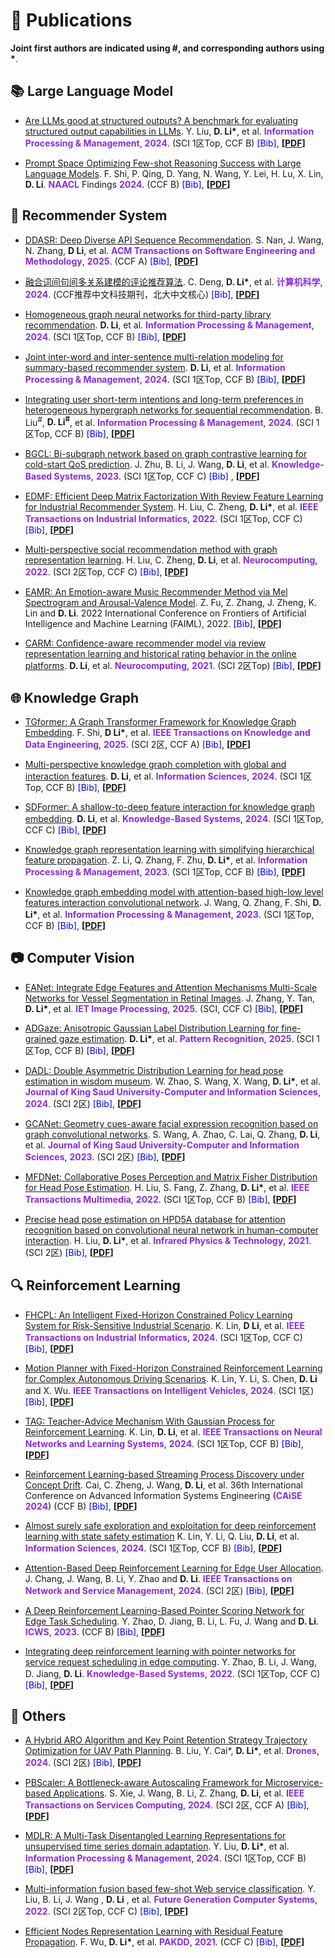 <html>
<head>
    <title>点击弹出文本框</title>
    <script type="text/javascript">
	const references = {
	"2025EANet": "@article{2025EANet, \n " + "author = {Zhang, Jiangyi and Tan, Yuxin and Li, Duantengchuan and Xu, Guanghui and Zhou, Fuling}, \n " + "title = {EANet: Integrate Edge Features and Attention Mechanisms Multi-Scale Networks for Vessel Segmentation in Retinal Images}, \n " + "journal = {IET Image Processing}, \n " + "volume = {19}, \n " + "number = {1}, \n " + "pages = {e70056}, \n " + "doi = {https://doi.org/10.1049/ipr2.70056}, \n " + "url = {https://ietresearch.onlinelibrary.wiley.com/doi/abs/10.1049/ipr2.70056}, \n " + "year = {2025} \n " + "}",
	"2025ADGaze": "@article{2025ADGaze, \n " + "title = {ADGaze: Anisotropic Gaussian Label Distribution Learning for fine-grained gaze estimation}, \n " + "journal = {Pattern Recognition}, \n " + "volume = {164}, \n " + "pages = {111536}, \n " + "year = {2025}, \n " + "doi = {https://doi.org/10.1016/j.patcog.2025.111536}, \n " + "author = {Duantengchuan Li and Shutong Wang and Wanli Zhao and Lingyun Kang and Liangshan Dong and Jiazhang Wang and Xiaoguang Wang}, \n " + "}",
	"2025DDASR": "@article{2025DDASR, \n " + "author = {Nan, Siyu and Wang, Jian and Zhang, Neng and Li, Duantengchuan and Li, Bing}, \n " + "title = {DDASR: Deep Diverse API Sequence Recommendation}, \n " + "year = {2025}, \n " + "doi = {10.1145/3712188}, \n " + "journal = {ACM Trans. Softw. Eng. Methodol.}, \n " + "}",
	"2025TGformer": "@ARTICLE{2025TGformer, \n " + "author={Shi, Fobo and Li, Duantengchuan and Wang, Xiaoguang and Li, Bing and Wu, Xindong}, \n " + "journal={IEEE Transactions on Knowledge and Data Engineering},  \n " + "title={TGformer: A Graph Transformer Framework for Knowledge Graph Embedding},  \n " + "year={2025}, \n " + "volume={37}, \n " + "number={1}, \n " + "pages={526-541}, \n " + "doi={10.1109/TKDE.2024.3486747}, \n " + "}",
	"2024MR4R": "@article{2024MR4R, \n " + "author = { 邓策渝 and  李段腾川 and  胡奕仁 and  王晓光 and  李志飞 }, \n " + "title = {融合词间句间多关系建模的评论推荐算法}, \n " + "journal = {计算机科学}, \n " + "pages = {1-16}, \n " + "issn = {1002-137X}, \n " + "}",
	"2024HARO": "@Article{2024HARO,  \n " + "AUTHOR = {Liu, Bei and Cai, Yuefeng and Li, Duantengchuan and Lin, Ke and Xu, Guanghui},  \n " + "TITLE = {A Hybrid ARO Algorithm and Key Point Retention Strategy Trajectory Optimization for UAV Path Planning},  \n " + "JOURNAL = {Drones},  \n " + "VOLUME = {8},  \n " + "YEAR = {2024},  \n " + "NUMBER = {11},  \n " + "ARTICLE-NUMBER = {644},  \n " + "URL = {https://www.mdpi.com/2504-446X/8/11/644},  \n " + "ISSN = {2504-446X},  \n " + "DOI = {10.3390/drones8110644} \n " + "}",
	"2024PromptSpace": "@inproceedings{2024PromptSpace,  \n " + "title = {Prompt Space Optimizing Few-shot Reasoning Success with Large Language Models},  \n " + "author = {Shi, Fobo  and Qing, Peijun  and Yang, Dong  and Wang, Nan  and Lei, Youbo  and Lu, Haonan  and Lin, Xiaodong  and Li, Duantengchuan},  \n " + "booktitle = {Findings of the Association for Computational Linguistics: NAACL 2024},  \n " + "month = {jun},  \n " + "year = {2024},  \n " + "address = {Mexico City, Mexico}, \n " + "publisher = {Association for Computational Linguistics}, \n " + "url = {https://aclanthology.org/2024.findings-naacl.119}, \n " + "doi = {10.18653/v1/2024.findings-naacl.119}, \n " + "pages = {1836--1862}, \n " + "}",
 	 "2024HGNRec": "@article{2024HGNRec, \n " + "title = {Homogeneous graph neural networks for third-party library recommendation}, \n " + "journal = {Information Processing \\& Management}, \n " + "volume = {61}, \n " + "number = {6}, \n " + "pages = {103831}, \n " + "year = {2024}, \n " + "author = {Duantengchuan Li and Yuxuan Gao and Zhihao Wang and Hua Qiu and Pan Liu and Zhuoran Xiong and Zilong Zhang}, \n " + "doi = {https://doi.org/10.1016/j.ipm.2024.103831}, \n " + "}",
	"2024RLSPD": "@InProceedings{2024RLSPD, \n " + "author={Cai, Rujian and Zheng, Chao and Wang, Jian and Li, Duantengchuan and Wang, Chong and Li, Bing},  \n " + "title={Reinforcement Learning-Based Streaming Process Discovery Under Concept Drift},  \n " + "booktitle={Advanced Information Systems Engineering},  \n " + "year={2024},  \n " + "pages={55--70}, \n " + "}",
	"2024SoEval": "@article{2024SoEval, \n " + "title = {Are LLMs good at structured outputs? A benchmark for evaluating structured output capabilities in LLMs}, \n" + "journal = {Information Processing \\& Management}, \n" + "volume = {61}, \n" + "number = {5}, \n" + "pages = {103809}, \n" + "year = {2024}, \n" + "doi = {https://doi.org/10.1016/j.ipm.2024.103809}, \n" + "author = {Yu Liu and Duantengchuan Li and Kaili Wang and Zhuoran Xiong and Fobo Shi and Jian Wang and Bing Li and Bo Hang},\n" + "}",
	"2024PBScaler": "@ARTICLE{2024PBScaler, \n " + "author={Xie, Shuaiyu and Wang, Jian and Li, Bing and Zhang, Zekun and Li, Duantengchuan and Hung, Patrick C. K.}, \n" + "journal={IEEE Transactions on Services Computing}, \n" + "title={PBScaler: A Bottleneck-aware Autoscaling Framework for Microservice-based Applications}, \n" + "year={2024}, \n" + "pages={1-14}, \n" +"}",
	"2024MGIF": "@article{2024MGIF,\n " + "title = {Multi-perspective knowledge graph completion with global and interaction features}, \n " + "journal = {Information Sciences}, \n " + "volume = {666}, \n " + "pages = {120438}, \n " + "year = {2024}, \n " + "author = {Duantengchuan Li and Fobo Shi and Xiaoguang Wang and Chao Zheng and Yuefeng Cai and Bing Li},\n " + "}",
        "2024FHCPL": "@ARTICLE{2024FHCPL, \n" + "author={Lin, Ke and Li, Duantengchuan and Li, Yanjie and Chen, Shiyu and Wu, Xindong}, \n" + "journal={IEEE Transactions on Industrial Informatics},  \n" + "title={FHCPL: An Intelligent Fixed-Horizon Constrained Policy Learning System for Risk-Sensitive Industrial Scenario},  \n" + "year={2024}, \n" + "volume={20}, \n" + "number={4}, \n" + "pages={5794-5804}}",
	"2024MPAD": "@ARTICLE{2024MPAD, \n" + "author={Lin, Ke and Li, Yanjie and Chen, Shiyu and Li, Duantengchuan and Wu, Xinyu}, \n" + "journal={IEEE Transactions on Intelligent Vehicles},  \n" + "title={Motion Planner With Fixed-Horizon Constrained Reinforcement Learning for Complex Autonomous Driving Scenarios},  \n" + "year={2024}, \n" + "volume={9}, \n" + "number={1}, \n" + "pages={1577-1588}, \n" + "doi={10.1109/TIV.2023.3273857}} ",
 	"2024TAG": "@ARTICLE{2024TAG, \n" + "author={Lin, Ke and Li, Duantengchuan and Li, Yanjie and Chen, Shiyu and Liu, Qi and Gao, Jianqi and Jin, Yanrui and Gong, Liang}, \n" + "journal={IEEE Transactions on Neural Networks and Learning Systems}, \n" + "title={TAG: Teacher-Advice Mechanism With Gaussian Process for Reinforcement Learning}, \n" + "year={2024},  \n" + "volume={35}, \n" + "number={9}, \n" + "pages={12419-12433}, \n" + "doi={10.1109/TNNLS.2023.3262956}}",
  	"2024SDFormer": "@article{2024SDFormer, \n" + "title = {SDFormer: A shallow-to-deep feature interaction for knowledge graph embedding}, \n" + "journal = {Knowledge-Based Systems}, \n" + "volume = {284}, \n" + "pages = {111253}, \n" + "year = {2024}, \n" + "author = {Duantengchuan Li and Tao Xia and Jing Wang and Fobo Shi and Qi Zhang and Bing Li and Yu Xiong},}",
	"2024MRSR": "@article{2024MRSR,  \n" + "title = {Joint inter-word and inter-sentence multi-relation modeling for summary-based recommender system}, \n" + "journal = {Information Processing \\& Management}, \n" + "volume = {61}, \n" + "number = {3}, \n" + "pages = {103631}, \n" + "year = {2024}, \n" + "author = {Duantengchuan Li and Ceyu Deng and Xiaoguang Wang and Zhifei Li and Chao Zheng and Jing Wang and Bing Li},}",
	"2024MDLR": "@article{2024MDLR, \n" + "title = {MDLR: A Multi-Task Disentangled Learning Representations for unsupervised time series domain adaptation}, \n" + "journal = {Information Processing \\& Management}, \n" + "volume = {61}, \n" + "number = {3}, \n" + "pages = {103638}, \n" + "year = {2024}, \n" + "author = {Yu Liu and Duantengchuan Li and Jian Wang and Bing Li and Bo Hang},}",
 	"2024IPSRec": "@article{2024IPSRec, \n" + "title = {Integrating user short-term intentions and long-term preferences in heterogeneous hypergraph networks for sequential recommendation}, \n" + "journal = {Information Processing \\& Management}, \n" + "volume = {61}, \n" + "number = {3}, \n" + "pages = {103680}, \n" + "year = {2024}, \n" + "author = {Bingqian Liu and Duantengchuan Li and Jian Wang and Zhihao Wang and Bing Li and Cheng Zeng},}",
  	"2024SPPO": "@article{2024SPPO, \n" + "title = {Almost surely safe exploration and exploitation for deep reinforcement learning with state safety estimation}, \n" + "journal = {Information Sciences}, \n" + "volume = {662}, \n" + "pages = {120261}, \n" + "year = {2024}, \n" + "author = {Ke Lin and Yanjie Li and Qi Liu and Duantengchuan Li and Xiongtao Shi and Shiyu Chen},}",
   	"2024DSAM": "@ARTICLE{2024DSAM, \n" + "author={Chang, Jiaxin and Wang, Jian and Li, Bing and Zhao, Yuqi and Li, Duantengchuan}, \n" + "journal={IEEE Transactions on Network and Service Management},  \n" + "title={Attention-Based Deep Reinforcement Learning for Edge User Allocation},  \n" + "year={2024}, \n" + "volume={21}, \n" + "number={1}, \n" + "pages={590-604},}",
    	"2024DADL": "@article{2024DADL, \n" + "title = {DADL: Double Asymmetric Distribution Learning for head pose estimation in wisdom museum}, \n" + "journal = {Journal of King Saud University - Computer and Information Sciences}, \n" + "volume = {36}, \n" + "number = {1}, \n" + "pages = {101869}, \n" + "year = {2024}, \n" + "author = {Wanli Zhao and Shutong Wang and Xiaoguang Wang and Duantengchuan Li and Jing Wang and Chenghang Lai and Xiaoxue Li},}",
	"2023PSNet": "@INPROCEEDINGS{2023PSNet, \n" + "author={Zhao, Yuqi and Jiang, Delun and Li, Bing and Fu, Lei and Wang, Jian and Li, Duantengchuan}, \n" + "booktitle={2023 IEEE International Conference on Web Services (ICWS)}, \n" + " title={A Deep Reinforcement Learning-Based Pointer Scoring Network for Edge Task Scheduling}, \n" + " year={2023}, \n" + "pages={299-309},}",
	"2023SHGNet": "@article{2023SHGNet, \n" + "title = {Knowledge graph representation learning with simplifying hierarchical feature propagation}, \n" + "journal = {Information Processing  \\& Management}, \n" + "volume = {60}, \n" + "number = {4}, \n" + "pages = {103348}, \n" + "year = {2023}, \n" + "author = {Zhifei Li and Qi Zhang and Fangfang Zhu and Duantengchuan Li and Chao Zheng and Yan Zhang},}",
	 "2023ConvHLE": "@article{2023ConvHLE, \n" + "title = {Knowledge graph embedding model with attention-based high-low level features interaction convolutional network}, \n" + "journal = {Information Processing \\& Management}, \n" + "volume = {60}, \n" + "number = {4}, \n" + "pages = {103350}, \n" + "year = {2023}, \n" + "author = {Jingxiong Wang and Qi Zhang and Fobo Shi and Duantengchuan Li and Yuefeng Cai and Jian Wang and Bing Li and Xiaoguang Wang and Zhen Zhang and Chao Zheng},}",
 	 "2023BGCL": "@article{2023BGCL, \n" + "title = {BGCL: Bi-subgraph network based on graph contrastive learning for cold-start QoS prediction}, \n" + "journal = {Knowledge-Based Systems}, \n" + "volume = {263}, \n" + "pages = {110296}, \n" + "year = {2023}, \n" + "author = {Jiangyuan Zhu and Bing Li and Jian Wang and Duantengchuan Li and Yongqiang Liu and Zhen Zhang},}",
	"2023GCANet": "@article{2023GCANet, \n" + "title = {GCANet: Geometry cues-aware facial expression recognition based on graph convolutional networks}, \n" + "journal = {Journal of King Saud University - Computer and Information Sciences}, \n" + "volume = {35}, \n" + "number = {7}, \n" + "pages = {101605}, \n" + "year = {2023}, \n" + "author = {Shutong Wang and Anran Zhao and Chenghang Lai and Qi Zhang and Duantengchuan Li and Yihua Gao and Liangshan Dong and Xiaoguang Wang},}",
	"2022MFDNet": "@ARTICLE{2022MFDNet, \n" + "author={Liu, Hai and Fang, Shuai and Zhang, Zhaoli and Li, Duantengchuan and Lin, Ke and Wang, Jiazhang}, \n" + "journal={IEEE Transactions on Multimedia},  \n" + "title={MFDNet: Collaborative Poses Perception and Matrix Fisher Distribution for Head Pose Estimation},  \n" + "year={2022}, \n" + "volume={24}, \n" + "pages={2449-2460},}",
	"2022EDMF": "@ARTICLE{2022EDMF, \n" + "author={Liu, Hai and Zheng, Chao and Li, Duantengchuan and Shen, Xiaoxuan and Lin, Ke and Wang, Jiazhang and Zhang, Zhen and Zhang, Zhaoli and Xiong, Neal N.}, \n" + "journal={IEEE Transactions on Industrial Informatics},  \n" + "title={EDMF: Efficient Deep Matrix Factorization With Review Feature Learning for Industrial Recommender System},  \n" + "year={2022}, \n" + "volume={18}, \n" + "number={7}, \n" + "pages={4361-4371},}",
	 "2022MPSR": "@article{2022MPSR, \n" + "title = {Multi-perspective social recommendation method with graph representation learning}, \n" + "journal = {Neurocomputing}, \n" + "volume = {468}, \n" + "pages = {469-481}, \n" + "year = {2022}, \n" + "author = {Hai Liu and Chao Zheng and Duantengchuan Li and Zhaoli Zhang and Ke Lin and Xiaoxuan Shen and Neal N. Xiong and Jiazhang Wang},}",
	"2022MIF-FWSC": "@article{2022MIF-FWSC, \n" + "title = {Multi-information fusion based few-shot Web service classification}, \n" + "journal = {Future Generation Computer Systems}, \n" + "volume = {130}, \n" + "pages = {231-240}, \n" + "year = {2022}, \n" + "author = {Yongqiang Liu and Bing Li and Jian Wang and Duantengchuan Li and Yutao Ma},}",
	 "2022RLPNet": "@article{2022RLPNet, \n" + "title = {Integrating deep reinforcement learning with pointer networks for service request scheduling in edge computing}, \n" + "journal = {Knowledge-Based Systems}, \n" + "volume = {258}, \n" + "pages = {109983}, \n" + "year = {2022}, \n" + "author = {Yuqi Zhao and Bing Li and Jian Wang and Delun Jiang and Duantengchuan Li},}",
	"2022EAMR": "@INPROCEEDINGS{2022EAMR, \n" + "author={Fu, Zixun and Zhang, Zhen and Zheng, Jie and Lin, Ke and Li, Duantengchuan}, \n" + "booktitle={2022 International Conference on Frontiers of Artificial Intelligence and Machine Learning (FAIML)},  \n" + "title={EAMR: An Emotion-aware Music Recommender Method via Mel Spectrogram and Arousal-Valence Model},  \n" + "year={2022}, \n" + "pages={57-64},}",
	"2021HPD5A": "@article{2021HPD5A, \n" + "title = {Precise head pose estimation on HPD5A database for attention recognition based on convolutional neural network in human-computer interaction}, \n" + "journal = {Infrared Physics \\& Technology}, \n" + "volume = {116}, \n" + "pages = {103740}, \n" + "year = {2021}, \n" + "author = {Hai Liu and Duantengchuan Li and Xiang Wang and Leyuan Liu and Zhaoli Zhang and Sriram Subramanian},}",
	"2021RSGCN": "@InProceedings{2021RSGCN, \n" + "author={Wu, Fan and Li, Duantengchuan and Lin, Ke and Zhang, Huawei}, \n" + "title={Efficient Nodes Representation Learning with Residual Feature Propagation}, \n" + "booktitle={Advances in Knowledge Discovery and Data Mining},  \n" + "year={2021},  \n" + "pages={156-167},}",
	"2021CARM": "@article{2021CARM,  \n" + "title = {CARM: Confidence-aware recommender model via review representation learning and historical rating behavior in the online platforms},  \n" + "journal = {Neurocomputing}, \n" + "volume = {455}, \n" + "pages = {283-296}, \n" + "year = {2021}, \n" + "author = {Duantengchuan Li and Hai Liu and Zhaoli Zhang and Ke Lin and Shuai Fang and Zhifei Li and Neal N. Xiong},}" };
        function showAlert(aa) {
           prompt("请复制下列的BibTex内容，然后粘贴到对应的.bib文件中。", references[aa]);
        }
    </script>
</head>
<body>
</body>
</html>










# 📝 Publications 

**Joint first authors are indicated using #, and corresponding authors using \***.


## 📚 Large Language Model

- [Are LLMs good at structured outputs? A benchmark for evaluating structured output capabilities in LLMs](https://www.sciencedirect.com/science/article/pii/S0306457324001687). Y. Liu, **D. Li\***, et al. **<font color=BlueViolet>Information Processing & Management</font>**, **<font color=BlueViolet>2024</font>**. (SCI 1区Top, CCF B) <span style="color:blue; cursor:pointer;" onclick="showAlert('2024SoEval')">[Bib]</span>, **[[PDF](_pages/paper/2024-SoEval.pdf)]**

- [Prompt Space Optimizing Few-shot Reasoning Success with Large Language Models](https://aclanthology.org/2024.findings-naacl.119/#). F. Shi, P. Qing, D. Yang, N. Wang, Y. Lei, H. Lu, X. Lin, **D. Li**. **<font color=BlueViolet>NAACL</font>** Findings **<font color=BlueViolet>2024</font>**. (CCF B) <span style="color:blue; cursor:pointer;" onclick="showAlert('2024PromptSpace')">[Bib]</span>, **[[PDF](_pages/paper/2024-PromptSpace.pdf)]**


## 🤖 Recommender System

- [DDASR: Deep Diverse API Sequence Recommendation](https://dl.acm.org/doi/abs/10.1145/3712188). S. Nan, J. Wang, N. Zhang, **D Li**, et al. **<font color=BlueViolet>ACM Transactions on Software Engineering and Methodology</font>**, **<font color=BlueViolet>2025</font>**. (CCF A) <span style="color:blue; cursor:pointer;" onclick="showAlert('2025DDASR')">[Bib]</span>, **[[PDF](_pages/paper/2025-DDASR.pdf)]**

- [融合词间句间多关系建模的评论推荐算法](https://kns.cnki.net/kcms2/article/abstract?v=HjlF_Ii0mbkwhF52OO_UbLtr3x3xafdWfCYsAUyNuOfcqQIPsCJTdHrxe16vE0SaQ8SaoVcN2G-ftxJTAnrH4uWNc4PdrE5o6OWG67GJWp_tHWpSSvU4ZDT-UnudCJkufmx-gGTaQJvF3sOSBV7vJNqh9gwnYbuG0Sqy5s35cmAXhfChc6Ud0bThcMV6Z8XxN756KNBhUMdLt2i52qIXvQ==&uniplatform=NZKPT). C. Deng, **D. Li\***, et al. **<font color=BlueViolet>计算机科学</font>**, **<font color=BlueViolet>2024</font>**. (CCF推荐中文科技期刊，北大中文核心) <span style="color:blue; cursor:pointer;" onclick="showAlert('2024MR4R')">[Bib]</span>, **[[PDF](_pages/paper/2024-MR4R.pdf)]**

- [Homogeneous graph neural networks for third-party library recommendation](https://www.sciencedirect.com/science/article/pii/S0306457324001900). **D. Li**, et al. **<font color=BlueViolet>Information Processing & Management</font>**, **<font color=BlueViolet>2024</font>**. (SCI 1区Top, CCF B) <span style="color:blue; cursor:pointer;" onclick="showAlert('2024HGNRec')">[Bib]</span>, **[[PDF](_pages/paper/2024-HGNRec.pdf)]**

- [Joint inter-word and inter-sentence multi-relation modeling for summary-based recommender system](https://linkinghub.elsevier.com/retrieve/pii/S0306457323003680). **D. Li**, et al. **<font color=BlueViolet>Information Processing & Management</font>**, **<font color=BlueViolet>2024</font>**. (SCI 1区Top, CCF B) <span style="color:blue; cursor:pointer;" onclick="showAlert('2024MRSR')">[Bib]</span>, **[[PDF](_pages/paper/2024-MRSR.pdf)]**

- [Integrating user short-term intentions and long-term preferences in heterogeneous hypergraph networks for sequential recommendation](https://linkinghub.elsevier.com/retrieve/pii/S0306457324000402). B. Liu<sup>#</sup>, **D. Li<sup>#</sup>**, et al. **<font color=BlueViolet>Information Processing & Management</font>**, **<font color=BlueViolet>2024</font>**. (SCI 1区Top, CCF B) <span style="color:blue; cursor:pointer;" onclick="showAlert('2024IPSRec')">[Bib]</span>, **[[PDF](_pages/paper/2024-IPSRec.pdf)]**

- [BGCL: Bi-subgraph network based on graph contrastive learning for cold-start QoS prediction](https://linkinghub.elsevier.com/retrieve/pii/S0950705123000461). J. Zhu, B. Li, J. Wang, **D. Li**, et al. **<font color=BlueViolet>Knowledge-Based Systems</font>**, **<font color=BlueViolet>2023</font>**. (SCI 1区Top, CCF C) <span style="color:blue; cursor:pointer;" onclick="showAlert('2023BGCL')">[Bib]</span> , **[[PDF](_pages/paper/2023-BGCL.pdf)]**

- [EDMF: Efficient Deep Matrix Factorization With Review Feature Learning for Industrial Recommender System](https://ieeexplore.ieee.org/document/9616457). H. Liu, C. Zheng, **D. Li\***, et al. **<font color=BlueViolet>IEEE Transactions on Industrial Informatics</font>**, **<font color=BlueViolet>2022</font>**. (SCI 1区Top, CCF C) <span style="color:blue; cursor:pointer;" onclick="showAlert('2022EDMF')">[Bib]</span>, **[[PDF](_pages/paper/2022-EDMF.pdf)]**

- [Multi-perspective social recommendation method with graph representation learning](https://linkinghub.elsevier.com/retrieve/pii/S0925231221015368). H. Liu, C. Zheng, **D. Li**, et al. **<font color=BlueViolet>Neurocomputing</font>**, **<font color=BlueViolet>2022</font>**. (SCI 2区Top, CCF C) <span style="color:blue; cursor:pointer;" onclick="showAlert('2022MPSR')">[Bib]</span>, **[[PDF](_pages/paper/2022-MPSR.pdf)]**

- [EAMR: An Emotion-aware Music Recommender Method via Mel Spectrogram and Arousal-Valence Model](https://ieeexplore.ieee.org/document/9969215). Z. Fu, Z. Zhang, J. Zheng, K. Lin and **D. Li**. 2022 International Conference on Frontiers of Artificial Intelligence and Machine Learning (FAIML), 2022. <span style="color:blue; cursor:pointer;" onclick="showAlert('2022EAMR')">[Bib]</span>, **[[PDF](_pages/paper/2022-EAMR.pdf)]**

- [CARM: Confidence-aware recommender model via review representation learning and historical rating behavior in the online platforms](https://linkinghub.elsevier.com/retrieve/pii/S0925231221005142). **D. Li**, et al. **<font color=BlueViolet>Neurocomputing</font>**, **<font color=BlueViolet>2021</font>**. (SCI 2区Top) <span style="color:blue; cursor:pointer;" onclick="showAlert('2021CARM')">[Bib]</span>, **[[PDF](_pages/paper/2021-CARM.pdf)]**


## 🌐 Knowledge Graph

- [TGformer: A Graph Transformer Framework for Knowledge Graph Embedding](https://ieeexplore.ieee.org/document/10742302). F. Shi, **D Li\***, et al. **<font color=BlueViolet>IEEE Transactions on Knowledge and Data Engineering</font>**, **<font color=BlueViolet>2025</font>**. (SCI 2区, CCF A) <span style="color:blue; cursor:pointer;" onclick="showAlert('2025TGformer')">[Bib]</span>, **[[PDF](_pages/paper/2025-TGformer.pdf)]**

- [Multi-perspective knowledge graph completion with global and interaction features](https://linkinghub.elsevier.com/retrieve/pii/S0020025524003517). **D. Li**, et al. **<font color=BlueViolet>Information Sciences</font>**, **<font color=BlueViolet>2024</font>**. (SCI 1区Top, CCF B) <span style="color:blue; cursor:pointer;" onclick="showAlert('2024MGIF')">[Bib]</span>, **[[PDF](_pages/paper/2024-MGIF.pdf)]**

- [SDFormer: A shallow-to-deep feature interaction for knowledge graph embedding](https://linkinghub.elsevier.com/retrieve/pii/S095070512301002X). **D. Li**, et al. **<font color=BlueViolet>Knowledge-Based Systems</font>**, **<font color=BlueViolet>2024</font>**. (SCI 1区Top, CCF C) <span style="color:blue; cursor:pointer;" onclick="showAlert('2024SDFormer')">[Bib]</span>, **[[PDF](_pages/paper/2024-SDFormer.pdf)]**
 
- [Knowledge graph representation learning with simplifying hierarchical feature propagation](https://linkinghub.elsevier.com/retrieve/pii/S0306457323000857). Z. Li, Q. Zhang, F. Zhu, **D. Li\***, et al. **<font color=BlueViolet>Information Processing & Management</font>**, **<font color=BlueViolet>2023</font>**. (SCI 1区Top, CCF B) <span style="color:blue; cursor:pointer;" onclick="showAlert('2023SHGNet')">[Bib]</span>, **[[PDF](_pages/paper/2023-SHGNet.pdf)]**

- [Knowledge graph embedding model with attention-based high-low level features interaction convolutional network](https://linkinghub.elsevier.com/retrieve/pii/S0306457323000870). J. Wang, Q. Zhang, F. Shi, **D. Li\***, et al. **<font color=BlueViolet>Information Processing & Management</font>**, **<font color=BlueViolet>2023</font>**. (SCI 1区Top, CCF B) <span style="color:blue; cursor:pointer;" onclick="showAlert('2023ConvHLE')">[Bib]</span>, **[[PDF](_pages/paper/2023-ConvHLE.pdf)]**

  
## 📷 Computer Vision

- [EANet: Integrate Edge Features and Attention Mechanisms Multi-Scale Networks for Vessel Segmentation in Retinal Images](https://ietresearch.onlinelibrary.wiley.com/doi/full/10.1049/ipr2.70056). J. Zhang, Y. Tan, **D. Li\***, et al. **<font color=BlueViolet>IET Image Processing</font>**, **<font color=BlueViolet>2025</font>**. (SCI, CCF C) <span style="color:blue; cursor:pointer;" onclick="showAlert('2025EANet')">[Bib]</span>, **[[PDF](_pages/paper/2025-EANet.pdf)]**


- [ADGaze: Anisotropic Gaussian Label Distribution Learning for fine-grained gaze estimation](https://www.sciencedirect.com/science/article/pii/S0031320325001967). **D. Li\***, et al. **<font color=BlueViolet>Pattern Recognition</font>**, **<font color=BlueViolet>2025</font>**. (SCI 1区Top, CCF B) <span style="color:blue; cursor:pointer;" onclick="showAlert('2025ADGaze')">[Bib]</span>, **[[PDF](_pages/paper/2025-ADGaze.pdf)]**

- [DADL: Double Asymmetric Distribution Learning for head pose estimation in wisdom museum](https://linkinghub.elsevier.com/retrieve/pii/S1319157823004238). W. Zhao, S. Wang, X. Wang, **D. Li\***, et al. **<font color=BlueViolet>Journal of King Saud University-Computer and Information Sciences</font>**, **<font color=BlueViolet>2024</font>**. (SCI 2区) <span style="color:blue; cursor:pointer;" onclick="showAlert('2024DADL')">[Bib]</span>, **[[PDF](_pages/paper/2024-DADL.pdf)]**

- [GCANet: Geometry cues-aware facial expression recognition based on graph convolutional networks](https://linkinghub.elsevier.com/retrieve/pii/S1319157823001593). S. Wang, A. Zhao, C. Lai, Q. Zhang, **D. Li**, et al. **<font color=BlueViolet>Journal of King Saud University-Computer and Information Sciences</font>**, **<font color=BlueViolet>2023</font>**. (SCI 2区) <span style="color:blue; cursor:pointer;" onclick="showAlert('2023GCANet')">[Bib]</span>, **[[PDF](_pages/paper/2023-GCANet.pdf)]**

- [MFDNet: Collaborative Poses Perception and Matrix Fisher Distribution for Head Pose Estimation](https://ieeexplore.ieee.org/document/9435939). H. Liu, S. Fang, Z. Zhang, **D. Li\***, et al. **<font color=BlueViolet>IEEE Transactions Multimedia</font>**, **<font color=BlueViolet>2022</font>**. (SCI 1区Top, CCF B) <span style="color:blue; cursor:pointer;" onclick="showAlert('2022MFDNet')">[Bib]</span>, **[[PDF](_pages/paper/2022-MFDNet.pdf)]**

- [Precise head pose estimation on HPD5A database for attention recognition based on convolutional neural network in human-computer interaction](https://linkinghub.elsevier.com/retrieve/pii/S1350449521001122). H. Liu, **D. Li\***, et al. **<font color=BlueViolet>Infrared Physics & Technology</font>**, **<font color=BlueViolet>2021</font>**. (SCI 2区) <span style="color:blue; cursor:pointer;" onclick="showAlert('2021HPD5A')">[Bib]</span>, **[[PDF](_pages/paper/2021-HPD5A.pdf)]**


## 🔍 Reinforcement Learning

- [FHCPL: An Intelligent Fixed-Horizon Constrained Policy Learning System for Risk-Sensitive Industrial Scenario](https://ieeexplore.ieee.org/document/10368334/). K. Lin, **D Li**, et al. **<font color=BlueViolet>IEEE Transactions on Industrial Informatics</font>**, **<font color=BlueViolet>2024</font>**. (SCI 1区Top, CCF C) <span style="color:blue; cursor:pointer;" onclick="showAlert('2024FHCPL')">[Bib]</span>, **[[PDF](_pages/paper/2024-FHCPL.pdf)]**

- [Motion Planner with Fixed-Horizon Constrained Reinforcement Learning for Complex Autonomous Driving Scenarios](https://ieeexplore.ieee.org/document/10120952/). K. Lin, Y. Li, S. Chen, **D. Li** and X. Wu. **<font color=BlueViolet>IEEE Transactions on Intelligent Vehicles</font>**, **<font color=BlueViolet>2024</font>**. (SCI 1区) <span style="color:blue; cursor:pointer;" onclick="showAlert('2024MPAD')">[Bib]</span>, **[[PDF](_pages/paper/2024-MPAD.pdf)]**

- [TAG: Teacher-Advice Mechanism With Gaussian Process for Reinforcement Learning](https://ieeexplore.ieee.org/document/10093911). K. Lin, **D. Li**, et al. **<font color=BlueViolet>IEEE Transactions on Neural Networks and Learning Systems</font>**, **<font color=BlueViolet>2024</font>**. (SCI 1区Top, CCF B) <span style="color:blue; cursor:pointer;" onclick="showAlert('2024TAG')">[Bib]</span>, **[[PDF](_pages/paper/2024-TAG.pdf)]**

- [Reinforcement Learning-based Streaming Process Discovery under Concept Drift](https://link.springer.com/chapter/10.1007/978-3-031-61057-8_4). Cai, C. Zheng, J. Wang, **D. Li**, et al. 36th International Conference on Advanced Information Systems Engineering **<font color=BlueViolet>(CAiSE 2024)</font>** (CCF B) <span style="color:blue; cursor:pointer;" onclick="showAlert('2024RLSPD')">[Bib]</span>, **[[PDF](_pages/paper/2024-RLSPD.pdf)]**

- [Almost surely safe exploration and exploitation for deep reinforcement learning with state safety estimation](https://www.sciencedirect.com/science/article/abs/pii/S0020025524001749) K. Lin, Y. Li, Q. Liu, **D. Li**, et al. **<font color=BlueViolet>Information Sciences</font>**, **<font color=BlueViolet>2024</font>**. (SCI 1区Top, CCF B) <span style="color:blue; cursor:pointer;" onclick="showAlert('2024SPPO')">[Bib]</span>, **[[PDF](_pages/paper/2024-SPPO.pdf)]**

- [Attention-Based Deep Reinforcement Learning for Edge User Allocation](https://ieeexplore.ieee.org/document/10172271/). J. Chang, J. Wang, B. Li, Y. Zhao and **D. Li**. **<font color=BlueViolet>IEEE Transactions on Network and Service Management</font>**, **<font color=BlueViolet>2024</font>**. (SCI 2区) <span style="color:blue; cursor:pointer;" onclick="showAlert('2024DSAM')">[Bib]</span>, **[[PDF](_pages/paper/2024-DSAM.pdf)]**

- [A Deep Reinforcement Learning-Based Pointer Scoring Network for Edge Task Scheduling](https://ieeexplore.ieee.org/document/10248259). Y. Zhao, D. Jiang, B. Li, L. Fu, J. Wang and **D. Li**. **<font color=BlueViolet>ICWS</font>**, **<font color=BlueViolet>2023</font>**. (CCF B) <span style="color:blue; cursor:pointer;" onclick="showAlert('2023PSNet')">[Bib]</span>, **[[PDF](_pages/paper/2023-PSNet.pdf)]**

- [Integrating deep reinforcement learning with pointer networks for service request scheduling in edge computing](https://linkinghub.elsevier.com/retrieve/pii/S0950705122010760). Y. Zhao, B. Li, J. Wang, D. Jiang, **D. Li**. **<font color=BlueViolet>Knowledge-Based Systems</font>**, **<font color=BlueViolet>2022</font>**. (SCI 1区Top, CCF C) <span style="color:blue; cursor:pointer;" onclick="showAlert('2022RLPNet')">[Bib]</span>, **[[PDF](_pages/paper/2022-RLPNet.pdf)]**

  
## 📠 Others
- [A Hybrid ARO Algorithm and Key Point Retention Strategy Trajectory Optimization for UAV Path Planning](https://www.mdpi.com/2504-446X/8/11/644). B. Liu, Y. Cai\*, **D. Li\***, et al. **<font color=BlueViolet>Drones</font>**, **<font color=BlueViolet>2024</font>**. (SCI 2区) <span style="color:blue; cursor:pointer;" onclick="showAlert('2024HARO')">[Bib]</span>, **[[PDF](_pages/paper/2024-HARO.pdf)]**


- [PBScaler: A Bottleneck-aware Autoscaling Framework for Microservice-based Applications](https://ieeexplore.ieee.org/document/10468626/). S. Xie, J. Wang, B. Li, Z. Zhang, **D. Li**, et al. **<font color=BlueViolet>IEEE Transactions on Services Computing</font>**, **<font color=BlueViolet>2024</font>**. (SCI 2区, CCF A) <span style="color:blue; cursor:pointer;" onclick="showAlert('2024PBScaler')">[Bib]</span>, **[[PDF](_pages/paper/2024-PBScaler.pdf)]**

- [MDLR: A Multi-Task Disentangled Learning Representations for unsupervised time series domain adaptation](https://linkinghub.elsevier.com/retrieve/pii/S0306457323003758). Y. Liu, **D. Li\***, et al. **<font color=BlueViolet>Information Processing & Management</font>**, **<font color=BlueViolet>2024</font>**. (SCI 1区Top, CCF B) <span style="color:blue; cursor:pointer;" onclick="showAlert('2024MDLR')">[Bib]</span>, **[[PDF](_pages/paper/2024-MDLR.pdf)]**

- [Multi-information fusion based few-shot Web service classification](https://www.sciencedirect.com/science/article/abs/pii/S0167739X2100501X). Y. Liu, B. Li, J. Wang , **D. Li** , et al. **<font color=BlueViolet>Future Generation Computer Systems</font>**, **<font color=BlueViolet>2022</font>**. (SCI 2区Top, CCF C) <span style="color:blue; cursor:pointer;" onclick="showAlert('2022MIF-FWSC')">[Bib]</span>, **[[PDF](_pages/paper/2022-MIF-FWSC.pdf)]**
  
- [Efficient Nodes Representation Learning with Residual Feature Propagation](http://link.springer.com/chapter/10.1007/978-3-030-75765-6_13). F. Wu, **D. Li\***, et al. **<font color=BlueViolet>PAKDD</font>**, **<font color=BlueViolet>2021</font>**. (CCF C) <span style="color:blue; cursor:pointer;" onclick="showAlert('2021RSGCN')">[Bib]</span>, **[[PDF](_pages/paper/2021-RSGCN.pdf)]**
